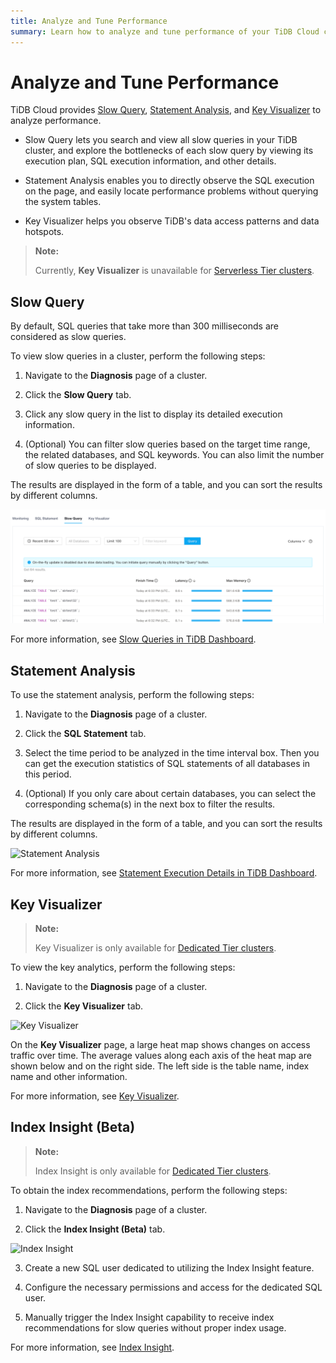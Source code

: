 ```yaml
---
title: Analyze and Tune Performance
summary: Learn how to analyze and tune performance of your TiDB Cloud cluster.
---
```


# Analyze and Tune Performance

TiDB Cloud provides [Slow Query](#slow-query), [Statement Analysis](#statement-analysis), and [Key Visualizer](#key-visualizer) to analyze performance.

- Slow Query lets you search and view all slow queries in your TiDB cluster, and explore the bottlenecks of each slow query by viewing its execution plan, SQL execution information, and other details.

- Statement Analysis enables you to directly observe the SQL execution on the page, and easily locate performance problems without querying the system tables.

- Key Visualizer helps you observe TiDB's data access patterns and data hotspots.

> **Note:**
>
> Currently, **Key Visualizer** is unavailable for [Serverless Tier clusters](/tidb-cloud/select-cluster-tier.md#serverless-tier-beta).

## Slow Query

By default, SQL queries that take more than 300 milliseconds are considered as slow queries.

To view slow queries in a cluster, perform the following steps:

1. Navigate to the **Diagnosis** page of a cluster.

2. Click the **Slow Query** tab.

3. Click any slow query in the list to display its detailed execution information.

4. (Optional) You can filter slow queries based on the target time range, the related databases, and SQL keywords. You can also limit the number of slow queries to be displayed.

The results are displayed in the form of a table, and you can sort the results by different columns.

![Slow Queries](/media/tidb-cloud/slow-queries.png)

For more information, see [Slow Queries in TiDB Dashboard](https://docs.pingcap.com/tidb/stable/dashboard-slow-query).

## Statement Analysis

To use the statement analysis, perform the following steps:

1. Navigate to the **Diagnosis** page of a cluster.

2. Click the **SQL Statement** tab.

3. Select the time period to be analyzed in the time interval box. Then you can get the execution statistics of SQL statements of all databases in this period.

4. (Optional) If you only care about certain databases, you can select the corresponding schema(s) in the next box to filter the results.

The results are displayed in the form of a table, and you can sort the results by different columns.

![Statement Analysis](/media/tidb-cloud/statement-analysis.png)

For more information, see [Statement Execution Details in TiDB Dashboard](https://docs.pingcap.com/tidb/stable/dashboard-statement-details).

## Key Visualizer

> **Note:**
>
> Key Visualizer is only available for [Dedicated Tier clusters](/tidb-cloud/select-cluster-tier.md#dedicated-tier).

To view the key analytics, perform the following steps:

1. Navigate to the **Diagnosis** page of a cluster.

2. Click the **Key Visualizer** tab.

![Key Visualizer](/media/tidb-cloud/key-visualizer.png)

On the **Key Visualizer** page, a large heat map shows changes on access traffic over time. The average values ​​along each axis of the heat map are shown below and on the right side. The left side is the table name, index name and other information.

For more information, see [Key Visualizer](https://docs.pingcap.com/tidb/stable/dashboard-key-visualizer).

## Index Insight (Beta)

> **Note:**
>
> Index Insight is only available for [Dedicated Tier clusters](/tidb-cloud/select-cluster-tier.md#dedicated-tier).

To obtain the index recommendations, perform the following steps:

1. Navigate to the **Diagnosis** page of a cluster.

2. Click the **Index Insight (Beta)** tab.

![Index Insight](/media/tidb-cloud/Index-Insight.png)

3. Create a new SQL user dedicated to utilizing the Index Insight feature.

4. Configure the necessary permissions and access for the dedicated SQL user.

5. Manually trigger the Index Insight capability to receive index recommendations for slow queries without proper index usage.

For more information, see [Index Insight](/tidb-cloud/index-insight).
